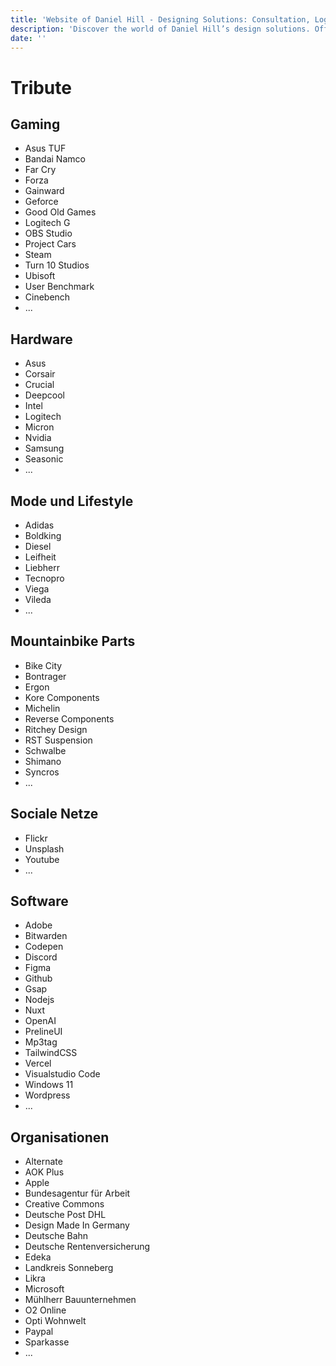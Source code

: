 ```yaml
---
title: 'Website of Daniel Hill - Designing Solutions: Consultation, Logos, UI/UX, Software Development.'
description: 'Discover the world of Daniel Hill’s design solutions. Offering consultation, logo creation, UI/UX design, and software development services tailored to your needs. Explore my site to see how I can transform your ideas into reality.'
date: ''
---
```


# Tribute

## Gaming

- Asus TUF
- Bandai Namco
- Far Cry
- Forza
- Gainward
- Geforce
- Good Old Games
- Logitech G
- OBS Studio
- Project Cars
- Steam
- Turn 10 Studios
- Ubisoft
- User Benchmark
- Cinebench
- ...

## Hardware

- Asus
- Corsair
- Crucial
- Deepcool
- Intel
- Logitech
- Micron
- Nvidia
- Samsung
- Seasonic
- ...

## Mode und Lifestyle

- Adidas
- Boldking
- Diesel
- Leifheit
- Liebherr
- Tecnopro
- Viega
- Vileda
- ...

## Mountainbike Parts

- Bike City
- Bontrager
- Ergon
- Kore Components
- Michelin
- Reverse Components
- Ritchey Design
- RST Suspension
- Schwalbe
- Shimano
- Syncros
- ...

## Sociale Netze

- Flickr
- Unsplash
- Youtube
- ...

## Software

- Adobe
- Bitwarden
- Codepen
- Discord
- Figma
- Github
- Gsap
- Nodejs
- Nuxt
- OpenAI
- PrelineUI
- Mp3tag
- TailwindCSS
- Vercel
- Visualstudio Code
- Windows 11
- Wordpress
- ...

## Organisationen

- Alternate
- AOK Plus
- Apple
- Bundesagentur für Arbeit
- Creative Commons
- Deutsche Post DHL
- Design Made In Germany
- Deutsche Bahn
- Deutsche Rentenversicherung
- Edeka
- Landkreis Sonneberg
- Likra
- Microsoft
- Mühlherr Bauunternehmen
- O2 Online
- Opti Wohnwelt
- Paypal
- Sparkasse
- ...